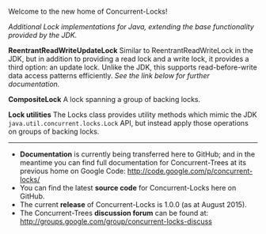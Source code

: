 Welcome to the new home of Concurrent-Locks!

*Additional Lock implementations for Java, extending the base functionality provided by the JDK.*

**ReentrantReadWriteUpdateLock**
Similar to ReentrantReadWriteLock in the JDK, but in addition to providing a read lock and a write lock, it provides a third option: an update lock. Unlike the JDK, this supports read-before-write data access patterns efficiently. *See the link below for further documentation.*

**CompositeLock**
A lock spanning a group of backing locks.

**Lock utilities**
The Locks class provides utility methods which mimic the JDK `java.util.concurrent.locks.Lock` API, but instead apply those operations on groups of backing locks.

---
* **Documentation** is currently being transferred here to GitHub; and in the meantime you can find full documentation for Concurrent-Trees at its previous home on Google Code: http://code.google.com/p/concurrent-locks/
* You can find the latest **source code** for Concurrent-Locks here on GitHub.
* The current **release** of Concurrent-Locks is 1.0.0 (as at August 2015).
* The Concurrent-Trees **discussion forum** can be found at: http://groups.google.com/group/concurrent-locks-discuss
